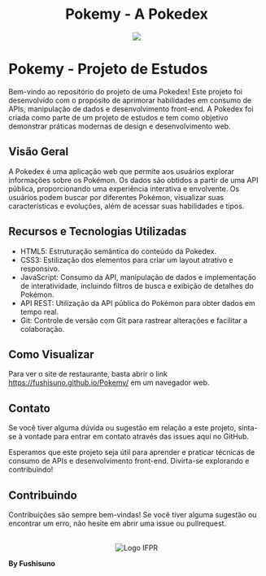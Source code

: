<h1 align='center'> Pokemy - A Pokedex </h1>
<div align='center'>
  <img src='https://hips.hearstapps.com/digitalspyuk.cdnds.net/16/38/1474300837-pikachu-eevee.gif'>
</div>


# Pokemy - Projeto de Estudos

Bem-vindo ao repositório do projeto de uma Pokedex! Este projeto foi desenvolvido com o propósito de aprimorar habilidades em consumo de APIs, manipulação de dados e desenvolvimento front-end. A Pokedex foi criada como parte de um projeto de estudos e tem como objetivo demonstrar práticas modernas de design e desenvolvimento web.

## Visão Geral

A Pokedex é uma aplicação web que permite aos usuários explorar informações sobre os Pokémon. Os dados são obtidos a partir de uma API pública, proporcionando uma experiência interativa e envolvente. Os usuários podem buscar por diferentes Pokémon, visualizar suas características e evoluções, além de acessar suas habilidades e tipos.

## Recursos e Tecnologias Utilizadas
-   HTML5: Estruturação semântica do conteúdo da Pokedex.
-   CSS3: Estilização dos elementos para criar um layout atrativo e responsivo.
-   JavaScript: Consumo da API, manipulação de dados e implementação de interatividade, incluindo filtros de busca e exibição de detalhes do Pokémon.
-   API REST: Utilização da API pública do Pokémon para obter dados em tempo real.
-   Git: Controle de versão com Git para rastrear alterações e facilitar a colaboração.


## Como Visualizar

Para ver o site de restaurante, basta abrir o link https://fushisuno.github.io/Pokemy/ em um navegador web.

## Contato

Se você tiver alguma dúvida ou sugestão em relação a este projeto, sinta-se à vontade para entrar em contato através das issues aqui no GitHub.

Esperamos que este projeto seja útil para aprender e praticar técnicas de consumo de APIs e desenvolvimento front-end. Divirta-se explorando e contribuindo!

## Contribuindo

Contribuições são sempre bem-vindas! Se você tiver alguma sugestão ou encontrar um erro, não hesite em abrir uma issue ou pullrequest.

<br>

<div align="center">
  <img src="https://seeklogo.com/images/I/instituto-federal-do-parana-logo-BF04AAA077-seeklogo.com.png" alt="Logo IFPR">
</div>

**By Fushisuno**
